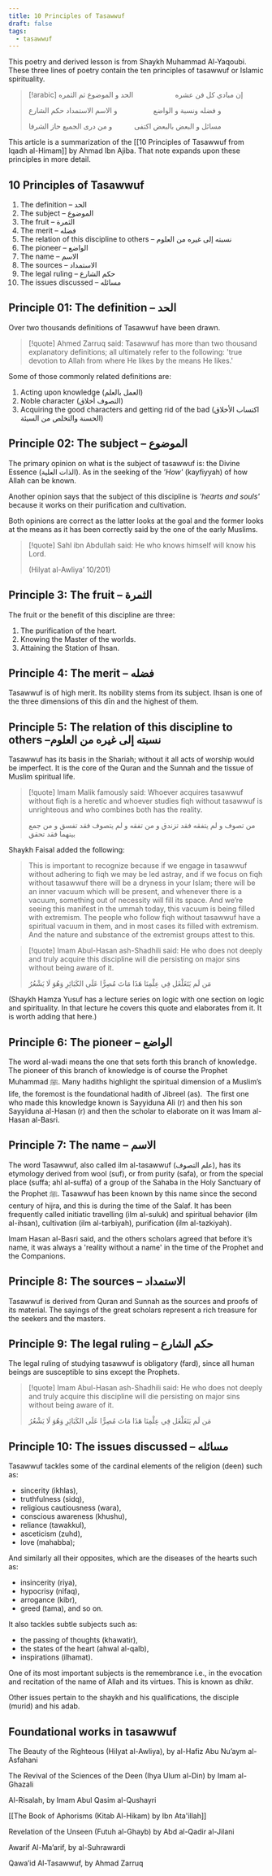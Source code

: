 ```yaml
---
title: 10 Principles of Tasawwuf
draft: false
tags:
  - tasawwuf
---
```

This poetry and derived lesson is from Shaykh Muhammad Al-Yaqoubi. These three lines of poetry contain the ten principles of tasawwuf or Islamic spirituality.

> [!arabic]
> إن مبادي كل فن عشره                     الحد و الموضوع ثم الثمره
> 
> و فضله ونسبة و الواضع                  و الاسم الاستمداد حكم الشارع
> 
> مسائل و البعض بالبعض اكتفى           و من درى الجميع حاز الشرفا

This article is a summarization of the [[10 Principles of Tasawwuf from Iqadh al-Himam]] by Ahmad Ibn Ajiba. That note expands upon these principles in more detail.
## 10 Principles of Tasawwuf

1. The definition – الحد
2. The subject – الموضوع
3. The fruit – الثمرة
4. The merit – فضله
5. The relation of this discipline to others – نسبته إلى غيره من العلوم
6. The pioneer – الواضع
7. The name – الاسم
8. The sources – الاستمداد
9. The legal ruling – حكم الشارع
10. The issues discussed – مسائله
## Principle 01: The definition – الحد

Over two thousands definitions of Tasawwuf have been drawn.

> [!quote] Ahmed Zarruq said:
> Tasawwuf has more than two thousand explanatory definitions; all ultimately refer to the following: 'true devotion to Allah from where He likes by the means He likes.'

Some of those commonly related definitions are:
1. Acting upon knowledge (العمل بالعلم)
2. Noble character (التصوف أخلاق)
3. Acquiring the good characters and getting rid of the bad (اكتساب الأخلاق الحسنة والتخلص من السيئة)
## Principle 02: The subject – الموضوع 

The primary opinion on what is the subject of tasawwuf is: the Divine Essence (الذات العلية). As in the seeking of the *'How'* (kayfiyyah) of how Allah can be known.

Another opinion says that the subject of this discipline is *'hearts and souls'* because it works on their purification and cultivation. 

Both opinions are correct as the latter looks at the goal and the former looks at the means as it has been correctly said by the one of the early Muslims.

> [!quote]  Sahl ibn Abdullah said:
> He who knows himself will know his Lord.
> 
> (Hilyat al-Awliya’ 10/201)

## Principle 3: The fruit – الثمرة

The fruit or the benefit of this discipline are three: 
1. The purification of the heart.
2. Knowing the Master of the worlds.
3. Attaining the Station of Ihsan.

## Principle 4: The merit – فضله

Tasawwuf is of high merit. Its nobility stems from its subject. Ihsan is one of the three dimensions of this dīn and the highest of them.

## Principle 5: The relation of this discipline to others –نسبته إلى غيره من العلوم

Tasawwuf has its basis in the Shariah; without it all acts of worship would be imperfect. It is the core of the Quran and the Sunnah and the tissue of Muslim spiritual life.

> [!quote] Imam Malik famously said:
> Whoever acquires tasawwuf without fiqh is a heretic and whoever studies fiqh without tasawwuf is unrighteous and who combines both has the reality. 
> 
> من تصوف و لم يتفقه فقد تزندق و من تفقه و لم يتصوف فقد تفسق و من جمع بينهما فقد تحقق

Shaykh Faisal added the following:
> This is important to recognize because if we engage in tasawwuf without adhering to fiqh we may be led astray, and if we focus on fiqh without tasawwuf there will be a dryness in your Islam; there will be an inner vacuum which will be present, and whenever there is a vacuum, something out of necessity will fill its space. And we’re seeing this manifest in the ummah today, this vacuum is being filled with extremism. The people who follow fiqh without tasawwuf have a spiritual vacuum in them, and in most cases its filled with extremism. And the nature and substance of the extremist groups attest to this.

> [!quote] Imam Abul-Hasan ash-Shadhili said:
> He who does not deeply and truly acquire this discipline will die persisting on major sins without being aware of it.
> 
> مَن لَم يَتَغَلْغَل فِي عِلْمِنَا هَذَا مَاتَ مُصِرًّا عَلَى الكَبَائِرِ وَهُوَ لَا يَشْعُرُ

(Shaykh Hamza Yusuf has a lecture series on logic with one section on logic and spirituality. In that lecture he covers this quote and elaborates from it. It is worth adding that here.)
## Principle 6: The pioneer – الواضع

The word al-wadi means the one that sets forth this branch of knowledge. The pioneer of this branch of knowledge is of course the Prophet Muhammad ﷺ. Many hadiths highlight the spiritual dimension of a Muslim’s life, the foremost is the foundational hadith of Jibreel (as).  The first one who made this knowledge known is Sayyiduna Ali (r) and then his son Sayyiduna al-Hasan (r) and then the scholar to elaborate on it was Imam al-Hasan al-Basri.
## Principle 7: The name – الاسم

The word Tasawwuf, also called ilm al-tasawwuf (علم التصوف), has its etymology derived from wool (suf), or from purity (safa), or from the special place (suffa; ahl al-suffa) of a group of the Sahaba in the Holy Sanctuary of the Prophet ﷺ. Tasawwuf has been known by this name since the second century of hijra, and this is during the time of the Salaf. It has been frequently called initiatic travelling (ilm al-suluk) and spiritual behavior (ilm al-ihsan), cultivation (ilm al-tarbiyah), purification (ilm al-tazkiyah).

Imam Hasan al-Basri said, and the others scholars agreed that before it’s name, it was always a 'reality without a name' in the time of the Prophet and the Companions.
## Principle 8: The sources – الاستمداد

Tasawwuf is derived from Quran and Sunnah as the sources and proofs of its material. The sayings of the great scholars represent a rich treasure for the seekers and the masters.
## Principle 9: The legal ruling – حكم الشارع

The legal ruling of studying tasawwuf is obligatory (fard), since all human beings are susceptible to sins except the Prophets.

> [!quote] Imam Abul-Hasan ash-Shadhili said:
> He who does not deeply and truly acquire this discipline will die persisting on major sins without being aware of it.
> 
> مَن لَم يَتَغَلْغَل فِي عِلْمِنَا هَذَا مَاتَ مُصِرًّا عَلَى الكَبَائِرِ وَهُوَ لَا يَشْعُرُ
## Principle 10: The issues discussed – مسائله

Tasawwuf tackles some of the cardinal elements of the religion (deen) such as:
- sincerity (ikhlas),  
- truthfulness (sidq),
- religious cautiousness (wara),
- conscious awareness (khushu),
- reliance (tawakkul),
- asceticism (zuhd),
- love (mahabba);

And similarly all their opposites, which are the diseases of the hearts such as: 
- insincerity (riya), 
- hypocrisy (nifaq), 
- arrogance (kibr), 
- greed (tama), and so on.

It also tackles subtle subjects such as:
- the passing of thoughts (khawatir),
- the states of the heart (ahwal al-qalb),
- inspirations (ilhamat).

One of its most important subjects is the remembrance i.e., in the evocation and recitation of the name of Allah and its virtues. This is known as dhikr. 

Other issues pertain to the shaykh and his qualifications, the disciple (murid) and his adab.

## Foundational works in tasawwuf 

The Beauty of the Righteous (Hilyat al-Awliya), by al-Hafiz Abu Nu’aym al-Asfahani

The Revival of the Sciences of the Deen (Ihya Ulum al-Din) by Imam al-Ghazali

Al-Risalah, by Imam Abul Qasim al-Qushayri

[[The Book of Aphorisms (Kitab Al-Hikam) by Ibn Ata'illah]]

Revelation of the Unseen (Futuh al-Ghayb) by Abd al-Qadir al-Jilani

Awarif Al-Ma’arif, by al-Suhrawardi

Qawa’id Al-Tasawwuf, by Ahmad Zarruq